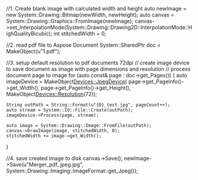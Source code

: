
//1. Create blank image with calculated width and height
auto newImage = new System::Drawing::Bitmap(newWidth, newHeight);
auto canvas = System::Drawing::Graphics::FromImage(newImage);
canvas->set_InterpolationMode(System::Drawing::Drawing2D::InterpolationMode::HighQualityBicubic);
int stitchedWidth = 0;

//2. read pdf file to Aspose Document
System::SharedPtr<Document> doc = MakeObject<Document>(u"1.pdf");

//3. setup default resolution to pdf documents 72dpi
// create image device to save document as image with page dimensions and resolution
// process document page to image
for (auto const& page : doc->get_Pages()) {
	auto imageDevice = MakeObject<Devices::JpegDevice>(
		page->get_PageInfo()->get_Width(),
		page->get_PageInfo()->get_Height(),
		MakeObject<Devices::Resolution>(72));

		
	String outPath = String::Format(u"{0}_test.jpg", pageCount++);
	auto stream = System::IO::File::Create(outPath);
	imageDevice->Process(page, stream);	

	auto image = System::Drawing::Image::FromFile(outPath);
	canvas->DrawImage(image, stitchedWidth, 0);
	stitchedWidth += image->get_Width();
}
	
//4. save created image to disk
canvas->Save();
newImage->Save(u"Merger_pdf_jpeg.jpg", System::Drawing::Imaging::ImageFormat::get_Jpeg());